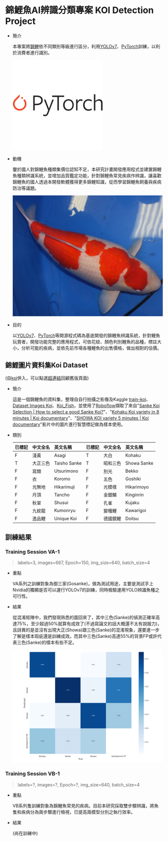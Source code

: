 # 錦鯉魚AI辨識分類專案 KOI Detection Project

* 簡介

    本專案將[錦鯉](https://en.wikipedia.org/wiki/Koi)依不同類別等級進行區分，利用[YOLOv7](https://github.com/WongKinYiu/yolov7)、[PyTorch](https://pytorch.org/)訓練，以利於消費者進行識別。

    ![alt text](document/image.png)

* 動機

    鑒於國人對錦鯉魚種類集價位認知不足，本研究計畫開發應用程式並建置錦鯉魚種類辨識系統，並增加品質鑑定功能，針對錦鯉魚常見疾病作辨識，讓喜歡錦鯉魚的國人透過本開發軟體獲得更多錦鯉知識，從而學習錦鯉魚飼養與疾病防治等議題。

    ![alt text](document/koi.jpg)

* 目的

    以[YOLOv7](https://github.com/WongKinYiu/yolov7)、[PyTorch](https://pytorch.org/)等開源程式碼為基底開發的錦鯉魚辨識系統，針對鯉魚玩賞者，開發功能完整的應用程式，可依花紋、顏色判別鯉魚的品種，標註大小，分析可能的疾病，並依先前市場各種鯉魚的出售價格，做出相對的估價。



## 錦鯉圖片資料集Koi Dataset

(自[koi](https://github.com/kelvinlinkk/koi)併入，可以點選[超連結](https://github.com/kelvinlinkk/koi)回顧舊版頁面)

* 簡介

    這是一個錦鯉魚的資料集，整理自自行拍攝之影像及Kaggle [train-koi](https://www.kaggle.com/datasets/dangtantai/trainkoi)、[Dataset Images Koi](https://www.kaggle.com/datasets/farizp/dataset-images-koi)、[Koi_Fish](https://www.kaggle.com/datasets/quchphhng/koifish)，並使用了[Roboflow](https://app.roboflow.com/)擷取了來自"[Sanke Koi Selection | How to select a good Sanke Koi?](https://www.youtube.com/watch?v=MXO7JGjLUDg)"、"[Kohaku Koi variety in 8 minutes | Koi documentary](https://www.youtube.com/watch?v=S7FvNtXAtl0)"、"[SHOWA KOI variety 5 minutes | Koi documentary](https://www.youtube.com/watch?v=E5iOAw_By1I)"影片中的圖片進行智慧標記做為樣本使用。

* 類別

    |已標記|中文全名|英文名稱|已標記|中文全名|英文名稱|
    |---|---|---|---|---|---|
    |F|淺黃|Asagi|T|大白|Kohaku|
    |T|大正三色|Taisho Sanke|T|昭和三色|Showa Sanke|
    |F|寫類|Utsurimono|F|別光|Bekko|
    |F|衣|Koromo|F|五色|Goshiki|
    |F|光無地|Hikarimuji|F|光模樣|Hikarimoyo|
    |F|丹頂|Tancho|F|金銀鱗|Kinginrin|
    |F|秋翠|Shusui|F|孔雀|Kujaku|
    |F|九紋龍|Kumonryu|F|變種鯉|Kawarigoi|
    |F|逸品鯉|Unique Koi|F|德國鏡鯉|Doitsu|

## 訓練結果

### Training Session VA-1

> labels=3, images=667, Epoch=150, img_size=640, batch_size=4

* 重點

    VA系列之訓練對象為御三家(Gosanke)，做為測試用途，主要是測試手上Nvidia的獨顯是否可以運行YOLOv7的訓練，同時檢驗運用YOLO辨識魚種之可行性。

* 結果

    從混淆矩陣中，我們發現熟悉的圖回來了，其中三色(Sanke)的偵測正確率高達75%，至少超過50%就算有成效了(不過寫論文的話大概還不太有說服力)，且訝異的是並沒有出現大正(Showa)跟三色(Sanke)的混淆現象，還要進一步了解是樣本瑕疵還是訓練成效。而其中三色(Sanke)高達55%的背景FP或許代表三色(Sanke)的樣本有些不足。

    ![alt text](document/TrainingSessionA1/confusion_matrix.png)

### Training Session VB-1

> labels=?, images=?, Epoch=?, img_size=640, batch_size=4

* 重點

    VB系列隻訓練對象為錦鯉魚常見的疾病。目前本研究採取雙步驟辨識，將魚隻和疾病分為兩步驟進行檢視，已提高兩模型分別之執行效率。

* 結果

    (尚在訓練中)
